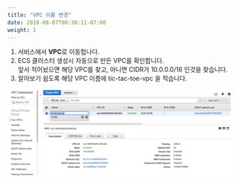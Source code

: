 ```yaml
---
title: "VPC 이름 변경"
date: 2018-08-07T08:30:11-07:00
weight: 1
---
```


1. 서비스에서 **VPC**로 이동헙나다.
1. ECS 클러스터 생성시 자동으로 만든 VPC를 확인합니다.<br>
앞서 적어놨으면 해당 VPC를 찾고, 아니면 CIDR가 10.0.0.0/16 인것을 찾습니다.
1. 알아보기 쉽도록 해당 VPC 이름에 tic-tac-toe-vpc 을 적습니다.


![Example Service](/images/tic-tac-toe/vpc-1.png)